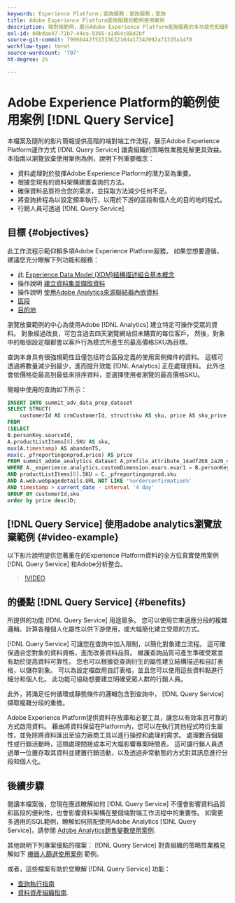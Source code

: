 ```yaml
---
keywords: Experience Platform；查詢服務；查詢服務；查詢
title: Adobe Experience Platform查詢服務的範例使用案例
description: 端對端範例，展示Adobe Experience Platform查詢服務的多功能性和優點。
exl-id: 00bdae47-71b7-44ea-9365-a1d64c88d2bf
source-git-commit: 79966442f5333363216da17342092a71335a14f0
workflow-type: tm+mt
source-wordcount: '707'
ht-degree: 2%

---
```


# Adobe Experience Platform的範例使用案例 [!DNL Query Service]

本檔案及隨附的影片簡報提供高階的端對端工作流程，展示Adobe Experience Platform運作方式 [!DNL Query Service] 讓貴組織的策略性業務見解更具效益。 本指南以瀏覽放棄使用案例為例，說明下列重要概念：

* 資料處理對於發揮Adobe Experience Platform的潛力至為重要。
* 根據您現有的資料架構建置查詢的方法。
* 確保資料品質符合您的需求，並採取方法減少任何不足。
* 將查詢排程為以設定頻率執行，以用於下游的區段和個人化的目的地的程式。
* 行銷人員可透過 [!DNL Query Service].

## 目標 {#objectives}

此工作流程示範仰賴多項Adobe Experience Platform服務。 如果您想要遵循，建議您充分瞭解下列功能和服務：

* 此 [Experience Data Model (XDM)結構描述組合基本概念](../../xdm/schema/composition.md)
* 操作說明 [建立資料集並擷取資料](https://experienceleague.adobe.com/docs/platform-learn/tutorials/data-ingestion/create-datasets-and-ingest-data.html)
* 操作說明 [使用Adobe Analytics來源聯結器內嵌資料](https://experienceleague.adobe.com/docs/platform-learn/tutorials/sources/ingest-data-from-adobe-analytics.html?lang=zh-Hant)
* [區段](../../segmentation/home.md)
* [目的地](../../destinations/home.md)

瀏覽放棄範例的中心為使用Adobe [!DNL Analytics] 建立特定可操作受眾的資料。 對象經過改良，可包含過去四天瀏覽網站但未購買的每位客戶。 然後，對象中的每個設定檔都會以客戶行為模式所產生的最高價格SKU為目標。

查詢本身具有很強規範性且僅包括符合區段定義的使用案例條件的資料。 這樣可透過將數量減少到最少，進而提升效能 [!DNL Analytics] 正在處理資料。 此外也會依價格從最高到最低來排序資料，並選擇使用者瀏覽的最高價格SKU。

簡報中使用的查詢如下所示：

```sql
INSERT INTO summit_adv_data_prep_dataset
SELECT STRUCT(
    customerId AS crmCustomerId, struct(sku AS sku, price AS sku_price, abandonTS AS abandonTS) AS abandonBrowse) AS _pfreportingonprod
FROM
(SELECT
B.personKey.sourceId,
A.productListItems[0].SKU AS sku,
max(A.timestamp) AS abandonTS,
max(c._pfreportingonprod.price) AS price
FROM summit_adobe_analytics_dataset A,profile_attribute_14adf268_2a20_4dee_bee6_a6b0e34616a9 B,summit_product_dataset c
WHERE A._experience.analytics.customDimension.evars.evar1 = B.personKey.sourceID
AND productListItems[0].SKU = C._pfreportingonprod.sku
AND A.web.webpagedetails.URL NOT LIKE '%orderconfirmation%'
AND timestamp > current_date - interval '4 day'
GROUP BY customerId,sku
order by price desc)D;
```

## [!DNL Query Service] 使用adobe analytics瀏覽放棄範例 {#video-example}

以下影片說明提供您著重在的Experience Platform資料的全方位真實使用案例 [!DNL Query Service] 和Adobe分析整合。

>[!VIDEO](https://video.tv.adobe.com/v/342533?quality=12&learn=on)

## 的優點 [!DNL Query Service] {#benefits}

所提供的功能 [!DNL Query Service] 用途眾多。 您可以使用它來適應分段的複雜邏輯、計算各種個人化屬性以供下游使用，或大幅簡化建立受眾的方式。

[!DNL Query Service] 可讓您在查詢中加入限制，以簡化對象建立流程。 這可確保適合您對象的資料資格，進而改善資料品質。 維護查詢品質可產生準確受眾並有助於提高資料可靠性。 您也可以根據從查詢衍生的屬性建立結構描述和自訂表格，以儲存對象。 可以為設定檔啟用自訂表格，並且您可以使用這些資料點進行細分和個人化。 此功能可協助想要建立明確受眾人群的行銷人員。

此外，將滿足任何循環或靜態條件的邏輯包含到查詢中， [!DNL Query Service] 擷取複雜分段的重擔。

Adobe Experience Platform提供資料存放庫和必要工具，讓您以有效率且可靠的方式啟用資料。 藉由將資料保留在Platform內，您可以在執行其他程式時衍生屬性，並免除將資料匯出至協力廠商工具以進行操控和處理的需求。 處理數百個屬性或行銷活動時，這類處理間接成本可大幅影響專案時間表。 這可讓行銷人員透過單一位置存取其資料並建置行銷活動，以及透過非常動態的方式對其訊息進行分段和個人化。

## 後續步驟

閱讀本檔案後，您現在應該瞭解如何 [!DNL Query Service] 不僅會影響資料品質和區段的便利性，也會影響資料架構在整個端對端工作流程中的重要性。 如需更多適用的SQL範例，瞭解如何搭配使用Adobe Analytics [!DNL Query Service]，請參閱 [Adobe Analytics銷售變數使用案例](./merchandising-variables.md).

其他說明下列專案優點的檔案： [!DNL Query Service] 對貴組織的策略性業務見解如下 [機器人篩選使用案例](./bot-filtering.md) 範例。

或者，這些檔案有助於您瞭解 [!DNL Query Service] 功能：

* [查詢執行指南](../best-practices/writing-queries.md)
* [資料資產組織指南](../best-practices/organize-data-assets.md).


